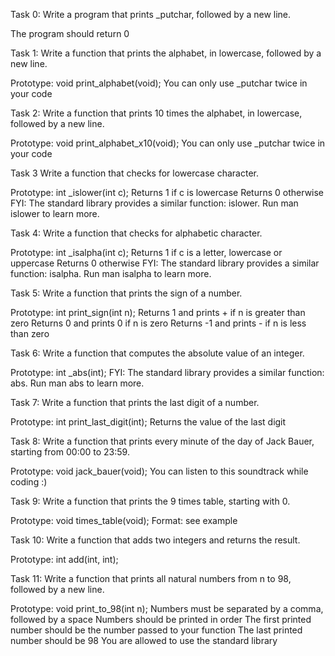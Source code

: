 Task 0:
Write a program that prints _putchar, followed by a new line.

The program should return 0

Task 1:
Write a function that prints the alphabet, in lowercase, followed by a new line.

Prototype: void print_alphabet(void);
You can only use _putchar twice in your code

Task 2:
Write a function that prints 10 times the alphabet, in lowercase, followed by a new line.

Prototype: void print_alphabet_x10(void);
You can only use _putchar twice in your code

Task 3 
Write a function that checks for lowercase character.

Prototype: int _islower(int c);
Returns 1 if c is lowercase
Returns 0 otherwise
FYI: The standard library provides a similar function: islower. Run man islower to learn more.

Task 4: 
Write a function that checks for alphabetic character.

Prototype: int _isalpha(int c);
Returns 1 if c is a letter, lowercase or uppercase
Returns 0 otherwise
FYI: The standard library provides a similar function: isalpha. Run man isalpha to learn more.

Task 5:
Write a function that prints the sign of a number.

Prototype: int print_sign(int n);
Returns 1 and prints + if n is greater than zero
Returns 0 and prints 0 if n is zero
Returns -1 and prints - if n is less than zero

Task 6:
Write a function that computes the absolute value of an integer.

Prototype: int _abs(int);
FYI: The standard library provides a similar function: abs. Run man abs to learn more.

Task 7:
Write a function that prints the last digit of a number.

Prototype: int print_last_digit(int);
Returns the value of the last digit

Task 8:
Write a function that prints every minute of the day of Jack Bauer, starting from 00:00 to 23:59.

Prototype: void jack_bauer(void);
You can listen to this soundtrack while coding :)

Task 9:
Write a function that prints the 9 times table, starting with 0.

Prototype: void times_table(void);
Format: see example

Task 10:
Write a function that adds two integers and returns the result.

Prototype: int add(int, int);

Task 11:
Write a function that prints all natural numbers from n to 98, followed by a new line.

Prototype: void print_to_98(int n);
Numbers must be separated by a comma, followed by a space
Numbers should be printed in order
The first printed number should be the number passed to your function
The last printed number should be 98
You are allowed to use the standard library 
